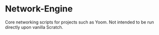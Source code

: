 # Network-Engine
Core networking scripts for projects such as Yoom. Not intended to be run directly upon vanilla Scratch.
